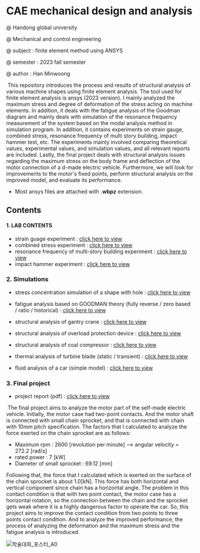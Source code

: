 # CAE mechanical design and analysis 

@ Handong global university

@ Mechanical and control engineering

@ subject : finite element method using ANSYS

@ semester : 2023 fall semester

@ author : Han Minwoong



​			This repository introduces the process and results of structural analysis of various machine shapes using finite element analysis. The tool used for finite element analysis is ansys (2023 version). I mainly analyzed the maximum stress and degree of deformation of the stress acting on machine elements. In addition, it deals with the fatigue analysis of the Goodman diagram and mainly deals with simulation of the resonance frequency measurement of the system based on the modal analysis method in simulation program. In addition, it contains experiments on strain gauge, combined stress, resonance frequency of multi story building, impact hammer test, etc. The experiments mainly involved comparing theoretical values, experimental values, and simulation values, and all relevant reports are included. Lastly, the final project deals with structural analysis issues regarding the maximum stress on the body frame and deflection of the motor connection of a d-made electric vehicle. Furthermore, we will look for improvements to the motor's fixed points, perform structural analysis on the improved model, and evaluate its performance.

* Most ansys files are attached with **.wbpz** extension.



## Contents

#### 1. LAB CONTENTS

* strain guage experiment : [click here to view](https://github.com/HanMinung/CAE/tree/main/1.%20LAB%20FILES/LAB1_strain_guage)
* combined stress experiment : [click here to view](https://github.com/HanMinung/CAE/tree/main/1.%20LAB%20FILES/LAB2_combined_stress)
* resonance frequency of multi-story building experiment : [click here to view](https://github.com/HanMinung/CAE/tree/main/1.%20LAB%20FILES/LAB3_building)
* impact hammer experiment : [click here to view](https://github.com/HanMinung/CAE/tree/main/1.%20LAB%20FILES/LAB4_impact_hammer)



### 2. Simulations

* stress concentration simulation of a shape with hole : [click here to view](https://github.com/HanMinung/CAE/tree/main/2.%20SIMULATIONS/assignment_1)
* fatigue analysis based on GOODMAN theory (fully reverse / zero based / ratio / historical) : [click here to view](https://github.com/HanMinung/CAE/tree/main/2.%20SIMULATIONS/assignment_2)

* structural analysis of gantry crane : [click here to view](https://github.com/HanMinung/CAE/tree/main/2.%20SIMULATIONS/assignment_3)

* structural analysis of overload protection device : [click here to view](https://github.com/HanMinung/CAE/tree/main/2.%20SIMULATIONS/assignment_4)

* structural analysis of coal compressor : [click here to view](https://github.com/HanMinung/CAE/tree/main/2.%20SIMULATIONS/assignment_5)
* thermal analysis of turbine blade (static / transient) : [click here to view](https://github.com/HanMinung/CAE/tree/main/2.%20SIMULATIONS/assignment_6)

* fluid analysis of a car (simple model) : [click here to view](https://github.com/HanMinung/CAE/tree/main/2.%20SIMULATIONS/assignment_7)

### 3. Final project

* project report (pdf) : [click here to view](https://github.com/HanMinung/CAE/blob/main/3.%20FINAL%20PROJECT/Final_project_report.pdf)

​			The final project aims to analyze the motor part of the self-made electric vehicle. Initially, the motor case had two-point contacts. And the motor shaft is connected with small chain sprocket, and that is connected with chain with 10mm pitch specification. The factors that I calculated to analyze the force exerted on the chain sprocket are as follows:

* Maximum rpm : 2600 [revolution per minute] --> angular velocity = 272.2 [rad/s]
* rated power : 7 [kW]
* Diameter of small sprocket : 69.12 [mm]

Following that, the force that I calculated which is exerted on the surface of the chain sprocket is about 1.0[kN]. This force has both horizontal and vertical component since chain has a horizontal angle. The problem in this contact condition is that with two point contact, the motor case has a horizontal rotation, so the connection between the chain and the sprocket gets weak where it is  a highly dangerous factor to operate the car. So, this project aims to improve the contact condition from two points to  three points contact condition. And to analyze the improved performance, the process of analyzing the deformation and the maximum stress and the fatigue analysis is introduced.

![학술대회_포스터_A0](https://github.com/HanMinung/CAE/assets/99113269/0d49d579-ddd7-4d83-a06a-8293adc40cf0)

